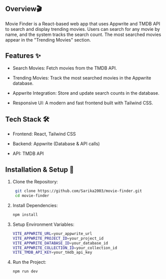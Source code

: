 ## Overview🎬

Movie Finder is a React-based web app that uses Appwrite and TMDB API to search and display trending movies. Users can search for any movie by name, and the system tracks the search count. The most searched movies appear in the "Trending Movies" section.

## Features ✨

 - Search Movies: Fetch movies from the TMDB API.

 - Trending Movies: Track the most searched movies in the Appwrite database.

 - Appwrite Integration: Store and update search counts in the database.

 - Responsive UI: A modern and fast frontend built with Tailwind CSS.

## Tech Stack 🛠️

 - Frontend: React, Tailwind CSS

 - Backend: Appwrite (Database & API calls)

 - API: TMDB API

## Installation & Setup 🚀

1. Clone the Repository:

   ```bash
    git clone https://github.com/Sarika2003/movie-finder.git
    cd movie-finder
    ```

2. Install Dependencies:

   ```bash
   npm install
   ```

3. Setup Environment Variables:
   
   ```bash
   VITE_APPWRITE_URL=your_appwrite_url
   VITE_APPWRITE_PROJECT_ID=your_project_id
   VITE_APPWRITE_DATABASE_ID=your_database_id
   VITE_APPWRITE_COLLECTION_ID=your_collection_id
   VITE_TMDB_API_KEY=your_tmdb_api_key
   ```

4. Run the Project:

   ```bash
   npm run dev
   ```


